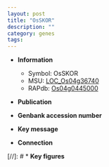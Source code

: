 ```yaml
---
layout: post
title: "OsSKOR"
description: ""
category: genes
tags: 
---
```


* **Information**  
    + Symbol: OsSKOR  
    + MSU: [LOC_Os04g36740](http://rice.uga.edu/cgi-bin/ORF_infopage.cgi?orf=LOC_Os04g36740)  
    + RAPdb: [Os04g0445000](http://rapdb.dna.affrc.go.jp/viewer/gbrowse_details/irgsp1?name=Os04g0445000)  

* **Publication**  

* **Genbank accession number**  

* **Key message**  

* **Connection**  

[//]: # * **Key figures**  


